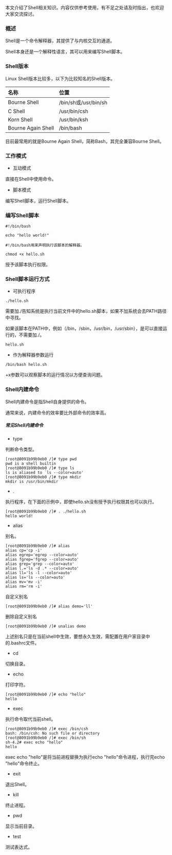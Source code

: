 本文介绍了Shell相关知识。内容仅供参考使用，有不足之处请及时指出，也欢迎大家交流探讨。

### 概述

Shell是一个命令解释器，其提供了与内核交互的通道。

Shell本身还是一个解释性语言，其可以用来编写Shell脚本。

### Shell版本

Linux Shell版本比较多，以下为比较知名的Shell版本。

|名称|位置|
|:----|:----|
|Bourne Shell|/bin/sh或/usr/bin/sh|
|C Shell|/usr/bin/csh|
|Korn Shell|/usr/bin/ksh|
|Bourne Again Shell|/bin/bash|

目前最常用的就是Bourne Again Shell，简称Bash，其完全兼容Bourne Shell。

### 工作模式

* 互动模式

直接在Shell中使用命令。

* 脚本模式

编写Shell脚本，运行Shell脚本。

### 编写Shell脚本

``` shell
#!/bin/bash

echo "hello world!"
```

``` text
#!/bin/bash用来声明执行该脚本的解释器。
```

``` shell
chmod +x hello.sh
```

授予该脚本执行权限。

### Shell脚本运行方式

* 可执行程序

``` shell
./hello.sh
```

需要加./告知系统是执行当前文件中的hello.sh脚本，如果不加系统会去PATH路径中寻找。

如果该脚本在PATH中，例如（/bin，/sbin，/usr/bin，/usr/sbin），是可以直接运行的，不需要加./。

``` shell
hello.sh
```

* 作为解释器参数运行

``` shell
/bin/bash hello.sh
```

+x参数可以观察脚本的运行情况以方便查询问题。

### Shell内建命令

Shell内建命令是指Shell自身提供的命令。

通常来说，内建命令的效率要比外部命令的效率高。

##### 常见Shell内建命令

* type

判断命令类型。

``` shell
[root@8091b99b9eb0 /]# type pwd
pwd is a shell builtin
[root@8091b99b9eb0 /]# type ls
ls is aliased to `ls --color=auto'
[root@8091b99b9eb0 /]# type mkdir
mkdir is /usr/bin/mkdir
```

* .

执行程序，在下面的示例中，即使hello.sh没有授予执行权限其也可以执行。

``` shell
[root@8091b99b9eb0 /]# . ./hello.sh
hello world!
```

* alias

别名。

``` shell
[root@8091b99b9eb0 /]# alias
alias cp='cp -i'
alias egrep='egrep --color=auto'
alias fgrep='fgrep --color=auto'
alias grep='grep --color=auto'
alias l.='ls -d .* --color=auto'
alias ll='ls -l --color=auto'
alias ls='ls --color=auto'
alias mv='mv -i'
alias rm='rm -i'
```

自定义别名

``` shell
[root@8091b99b9eb0 /]# alias demo='ll'
```

删除自定义别名

``` shell
[root@8091b99b9eb0 /]# unalias demo
```

上述别名只是在当前shell中生效，要想永久生效，需配置在用户家目录中的.bashrc文件。

* cd

切换目录。

* echo

打印字符。

``` shell
[root@8091b99b9eb0 /]# echo "hello"
hello
```

* exec

执行命令取代当前shell。

``` shell
[root@8091b99b9eb0 /]# exec /bin/csh
bash: /bin/csh: No such file or directory
[root@8091b99b9eb0 /]# exec /bin/sh
sh-4.2# exec echo "hello"
hello
```

exec echo "hello"是将当前进程替换为执行echo "hello"命令进程，执行完echo "hello"命令终止。

* exit

退出Shell。

* kill

终止进程。

* pwd

显示当前目录。

* test

测试表达式。